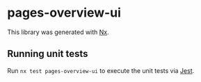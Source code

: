 # pages-overview-ui

This library was generated with [Nx](https://nx.dev).

## Running unit tests

Run `nx test pages-overview-ui` to execute the unit tests via [Jest](https://jestjs.io).
